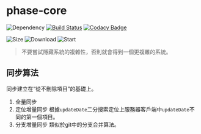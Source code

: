# phase-core

![Dependency](https://img.shields.io/david/lightyears1998/phase-core)
[![Build Status](https://travis-ci.com/lightyears1998/phase-core.svg?branch=master)](https://travis-ci.com/lightyears1998/phase-core)
[![Codacy Badge](https://api.codacy.com/project/badge/Grade/11f4f72b02f146d6a5292898b34ff425)](https://www.codacy.com/manual/lightyears1998/phase-core?utm_source=github.com&amp;utm_medium=referral&amp;utm_content=lightyears1998/phase-core&amp;utm_campaign=Badge_Grade)

![Size](https://img.shields.io/bundlephobia/min/phase-core)
![Download](https://img.shields.io/npm/dw/phase-core)
![Start](https://img.shields.io/github/stars/lightyears1998/phase-core)

> 不要嘗試隱藏系統的複雜性，否則就會得到一個更複雜的系統。

## 同步算法

同步建立在“從不刪除項目”的基礎上。

1. 全量同步
2. 定位增量同步 根據`updateDate`二分搜索定位上服務器客戶端中`updateDate`不同的第一個項目。
3. 分支增量同步 類似於git中的分支合并算法。
